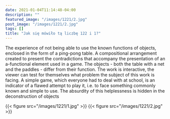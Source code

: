 ```yaml
---
date: 2021-01-04T11:14:48-04:00
description: ""
featured_image: "/images/1221/2.jpg"
post_image: "/images/1221/2.jpg"
tags: []
title: "Jak się mówiło tą liczbę 122 i 1?"
---
```


The experience of not being able to use the known functions of objects, enclosed in the form of a ping-pong table. A compositional arrangement created to present the contradictions that accompany the presentation of an a-functional element used in a game. The objects - both the table with a net and the paddles - differ from their function. The work is interactive, the viewer can test for themselves what problem the subject of this work is facing. A simple game, which everyone had to deal with at school, is an indicator of a flawed attempt to play it, i.e. to face something commonly known and simple to use. The absurdity of this helplessness is hidden in the deconstruction of objects

{{< figure src="/images/1221/1.jpg" >}}
{{< figure src="/images/1221/2.jpg" >}}
